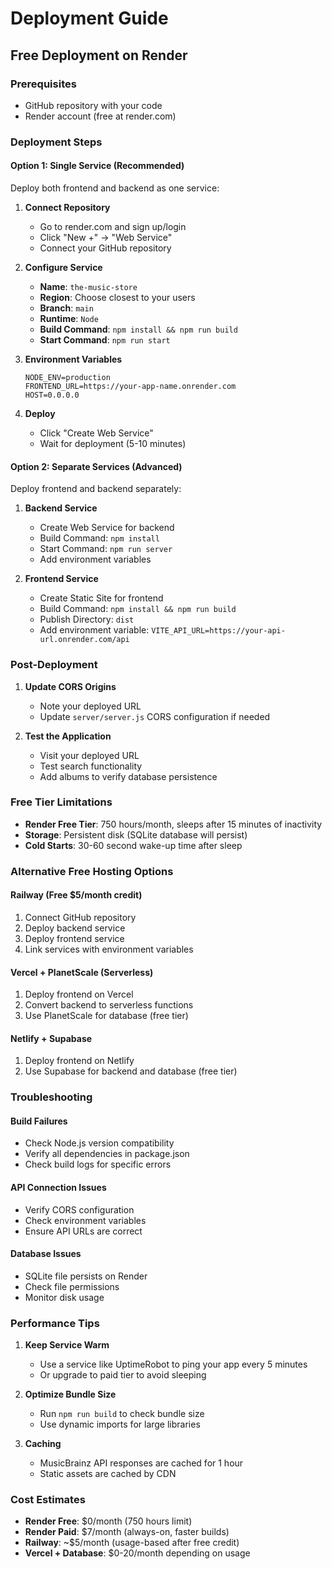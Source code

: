 # Deployment Guide

## Free Deployment on Render

### Prerequisites
- GitHub repository with your code
- Render account (free at render.com)

### Deployment Steps

#### Option 1: Single Service (Recommended)
Deploy both frontend and backend as one service:

1. **Connect Repository**
   - Go to render.com and sign up/login
   - Click "New +" → "Web Service"
   - Connect your GitHub repository

2. **Configure Service**
   - **Name**: `the-music-store`
   - **Region**: Choose closest to your users
   - **Branch**: `main`
   - **Runtime**: `Node`
   - **Build Command**: `npm install && npm run build`
   - **Start Command**: `npm run start`

3. **Environment Variables**
   ```
   NODE_ENV=production
   FRONTEND_URL=https://your-app-name.onrender.com
   HOST=0.0.0.0
   ```

4. **Deploy**
   - Click "Create Web Service"
   - Wait for deployment (5-10 minutes)

#### Option 2: Separate Services (Advanced)
Deploy frontend and backend separately:

1. **Backend Service**
   - Create Web Service for backend
   - Build Command: `npm install`
   - Start Command: `npm run server`
   - Add environment variables

2. **Frontend Service**  
   - Create Static Site for frontend
   - Build Command: `npm install && npm run build`
   - Publish Directory: `dist`
   - Add environment variable: `VITE_API_URL=https://your-api-url.onrender.com/api`

### Post-Deployment

1. **Update CORS Origins**
   - Note your deployed URL
   - Update `server/server.js` CORS configuration if needed

2. **Test the Application**
   - Visit your deployed URL
   - Test search functionality
   - Add albums to verify database persistence

### Free Tier Limitations

- **Render Free Tier**: 750 hours/month, sleeps after 15 minutes of inactivity
- **Storage**: Persistent disk (SQLite database will persist)
- **Cold Starts**: 30-60 second wake-up time after sleep

### Alternative Free Hosting Options

#### Railway (Free $5/month credit)
1. Connect GitHub repository
2. Deploy backend service
3. Deploy frontend service
4. Link services with environment variables

#### Vercel + PlanetScale (Serverless)
1. Deploy frontend on Vercel
2. Convert backend to serverless functions
3. Use PlanetScale for database (free tier)

#### Netlify + Supabase
1. Deploy frontend on Netlify
2. Use Supabase for backend and database (free tier)

### Troubleshooting

#### Build Failures
- Check Node.js version compatibility
- Verify all dependencies in package.json
- Check build logs for specific errors

#### API Connection Issues
- Verify CORS configuration
- Check environment variables
- Ensure API URLs are correct

#### Database Issues
- SQLite file persists on Render
- Check file permissions
- Monitor disk usage

### Performance Tips

1. **Keep Service Warm**
   - Use a service like UptimeRobot to ping your app every 5 minutes
   - Or upgrade to paid tier to avoid sleeping

2. **Optimize Bundle Size**
   - Run `npm run build` to check bundle size
   - Use dynamic imports for large libraries

3. **Caching**
   - MusicBrainz API responses are cached for 1 hour
   - Static assets are cached by CDN

### Cost Estimates

- **Render Free**: $0/month (750 hours limit)
- **Render Paid**: $7/month (always-on, faster builds)
- **Railway**: ~$5/month (usage-based after free credit)
- **Vercel + Database**: $0-20/month depending on usage